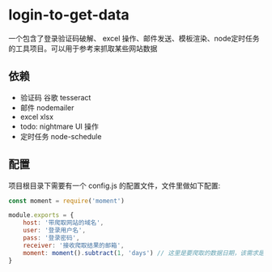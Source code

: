 # login-to-get-data

一个包含了登录验证码破解、 excel 操作、邮件发送、模板渲染、node定时任务的工具项目。可以用于参考来抓取某些网站数据

## 依赖

* 验证码 谷歌 tesseract
* 邮件 nodemailer
* excel xlsx
* todo: nightmare UI 操作
* 定时任务 node-schedule

## 配置

项目根目录下需要有一个 config.js 的配置文件，文件里做如下配置:

```js
const moment = require('moment')

module.exports = {
    host: '带爬取网站的域名',
    user: '登录用户名',
    pass: '登录密码',
    receiver: '接收爬取结果的邮箱',
    moment: moment().subtract(1, 'days') // 这里是要爬取的数据日期，该需求是当前爬取昨天的数据
}
```